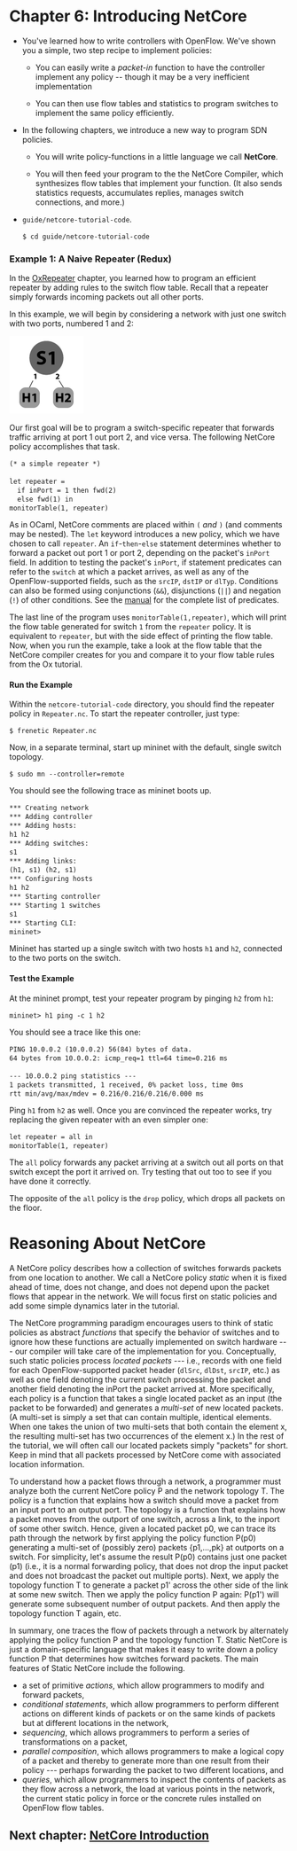 Chapter 6: Introducing NetCore
==============================

- You've learned how to write controllers with OpenFlow. We've shown
  you a simple, two step recipe to implement policies:

  * You can easily write a _packet-in_ function to have the controller
     implement any policy -- though it may be a very inefficient
     implementation

  * You can then use flow tables and statistics to program switches to
    implement the same policy efficiently.

- In the following chapters, we introduce a new way to program SDN policies.

  - You will write policy-functions in a little language we call
    **NetCore**.

  - You will then feed your program to the the NetCore Compiler, which
    synthesizes flow tables that implement your function. (It also
    sends statistics requests, accumulates replies, manages
    switch connections, and more.)

- `guide/netcore-tutorial-code`.

  ```
  $ cd guide/netcore-tutorial-code
  ```

### Example 1: A Naive Repeater (Redux)

In the [OxRepeater](02-OxRepeater.md) chapter, you learned how to program an
efficient repeater by adding rules to the switch flow table.  Recall that a
repeater simply forwards incoming packets out all other ports.

In this example, we will begin by considering a network with just one switch
with two ports, numbered 1 and 2:  

![Default Mininet topology.][topo_1]

Our first goal will be to program a
switch-specific repeater that forwards traffic arriving at port 1 out port 2,
and vice versa.  The following NetCore policy accomplishes that task.

```
(* a simple repeater *)

let repeater =
  if inPort = 1 then fwd(2)
  else fwd(1) in
monitorTable(1, repeater)
```

As in OCaml, NetCore comments are placed within <code>(*</code> and
<code>*)</code> (and comments may be nested). The <code>let</code> keyword
introduces a new policy, which we have chosen to call <code>repeater</code>.
An <code>if</code>-<code>then</code>-<code>else</code> statement determines
whether to forward a packet out port 1 or port 2, depending on the packet's
<code>inPort</code> field.  In addition to testing the packet's
<code>inPort</code>, if statement predicates can refer to the
<code>switch</code> at which a packet arrives, as well as any of the
OpenFlow-supported fields, such as the <code>srcIP</code>, <code>dstIP</code>
or <code>dlTyp</code>.  Conditions can also be formed using conjunctions
(<code>&&</code>), disjunctions (<code>||</code>) and negation (<code>!</code>)
of other conditions.  See the [manual](link...) for the complete list of
predicates. 

The last line of the program uses <code>monitorTable(1,repeater)</code>, which
will print the flow table generated for switch <code>1</code> from the
<code>repeater</code> policy.  It is equivalent to <code>repeater</code>, but
with the side effect of printing the flow table.  Now, when you run the
example, take a look at the flow table that the NetCore compiler creates for
you and compare it to your flow table rules from the Ox tutorial.

#### Run the Example

Within the <code>netcore-tutorial-code</code> directory, you should
find the repeater policy in <code>Repeater.nc</code>.  To start the
repeater controller, just type:
```
$ frenetic Repeater.nc
```
Now, in a separate terminal, start up mininet with the default, single
switch topology.
```
$ sudo mn --controller=remote
```
You should see the following trace as mininet boots up.
```
*** Creating network
*** Adding controller
*** Adding hosts:
h1 h2 
*** Adding switches:
s1 
*** Adding links:
(h1, s1) (h2, s1) 
*** Configuring hosts
h1 h2 
*** Starting controller
*** Starting 1 switches
s1 
*** Starting CLI:
mininet> 
```
Mininet has started up a single switch with two hosts <code>h1</code> 
and <code>h2</code>, connected to the two ports on the switch.  

#### Test the Example

At the mininet prompt, test your repeater program by pinging <code>h2</code> from <code>h1</code>:
```
mininet> h1 ping -c 1 h2
```
You should see a trace like this one:
```
PING 10.0.0.2 (10.0.0.2) 56(84) bytes of data.
64 bytes from 10.0.0.2: icmp_req=1 ttl=64 time=0.216 ms

--- 10.0.0.2 ping statistics ---
1 packets transmitted, 1 received, 0% packet loss, time 0ms
rtt min/avg/max/mdev = 0.216/0.216/0.216/0.000 ms
```
Ping <code>h1</code> from <code>h2</code> as well.
Once you are convinced the repeater works,
try replacing the given repeater with an even simpler one:
```
let repeater = all in
monitorTable(1, repeater)
```
The <code>all</code> policy forwards any packet arriving at a switch out
all ports on that switch except the port it arrived on.  Try testing
that out too to see if you have done it correctly.

The opposite of the <code>all</code> policy is the <code>drop</code> policy,
which drops all packets on the floor.  


Reasoning About NetCore
=======================

A NetCore policy describes how a collection of switches
forwards packets from one location to another.  We call a NetCore policy
*static* when it is fixed ahead of time,
does not change, and does not depend upon the packet flows that
appear in the network.  We will focus first on static policies 
and add some simple dynamics later in the tutorial.

The NetCore programming paradigm encourages users to think of static
policies as abstract *functions* that specify the behavior of switches
and to ignore how these functions are actually implemented on switch 
hardware --- our compiler will take
care of the implementation for you.  Conceptually, such static 
policies process *located packets* --- i.e.,
records with one field for each OpenFlow-supported packet header
(<code>dlSrc</code>, <code>dlDst</code>, <code>srcIP</code>, etc.) as well as
one field denoting the current switch processing the packet and
another field denoting the inPort the packet arrived at.
More specifically, each policy is a function
that takes a single located packet as an input (the packet to
be forwarded) and generates a *multi-set* of new located 
packets.  (A multi-set is simply a set that can contain multiple, identical
elements.  When one takes the union of two multi-sets that both
contain the element x, the resulting multi-set has two occurrences
of the element x.)  In the rest of the tutorial, we will often 
call our located packets simply "packets" for short.
Keep in mind that all packets processed by NetCore come with associated
location information.

To understand how a packet flows through a network, a programmer must
analyze both the current NetCore policy P and the network topology
T.  The policy is a function that explains how a switch should move
a packet from an input port to an output port.  The topology is a
function that explains how a packet moves from the outport of one
switch, across a link, to the inport of some other switch.  Hence,
given a located packet p0, we can trace its path through the
network by first applying the policy function P(p0) generating a
multi-set of (possibly zero) packets {p1,...,pk} at outports on a
switch.  For simplicity, let's assume the result P(p0) contains
just one packet (p1) (i.e., it is a normal forwarding policy, that
does not drop the input packet and does not broadcast the packet out
multiple ports).  Next, we apply the topology function T to generate a
packet p1' across the other side of the link at some new switch.
Then we apply the policy function P again: P(p1') will generate some
subsequent number of output packets.  And then apply the topology function T
again, etc.

In summary, one traces the flow of packets through a network by alternately
applying the policy function P and the topology function T. Static NetCore is
just a domain-specific language that makes it easy to write down a 
policy function P that determines how switches forward packets. The main
features of Static NetCore include the following.

  - a set of primitive *actions*, which allow programmers to modify and 
forward packets,
  - *conditional statements*, which allow programmers to perform 
different actions on different kinds of packets or on the same kinds
of packets but at different locations in the network,
  - *sequencing*, which allows programmers to perform a series of
transformations on a packet,
  - *parallel composition*, which allows programmers to make a logical copy
of a packet and thereby to generate more than one result from their
policy --- perhaps forwarding the packet to two different locations, and
  - *queries*, which allow programmers to inspect the contents of packets
as they flow across a network, the load at various points in the network,
the current static policy in force or the concrete rules installed on
OpenFlow flow tables.






## Next chapter: [NetCore Introduction][Ch7]

[Ch7]: 07-NCFirewall.md

[topo_1]: images/topo_1.png "Default Mininet topology."
[topo_2]: images/topo_2.png "Simple linear topology."
[topo_3]: images/topo_3.png "Simple tree topology."
